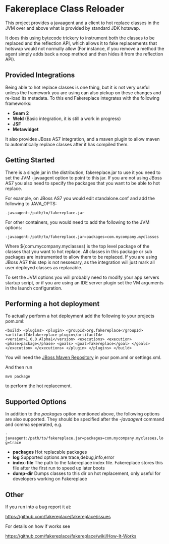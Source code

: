 Fakereplace Class Reloader
==========================

This project provides a javaagent and a client to hot replace classes in the JVM over and above what is provided by
standard JDK hotswap.

It does this using bytecode trickery to instrument both the classes to be replaced and the reflection API, which allows
it to fake replacements that hotswap would not normally allow (For instance, if you remove a method the agent simply
adds back a noop method and then hides it from the reflection API).


Provided Integrations
---------------------

Being able to hot replace classes is one thing, but it is not very useful unless the framework you are using can also
pickup on these changes and re-load its metadata. To this end Fakereplace integrates with the following frameworks:

* **Seam 2**
* **Weld** (Basic integration, it is still a work in progress)
* **JSF**
* **Metawidget**

It also provides JBoss AS7 integration, and a maven plugin to allow maven to automatically replace classes after it has
compiled them.


Getting Started
---------------

There is a single jar in the distribution, fakereplace.jar to use it you need to set the JVM -javaagent option to point
to this jar. If you are not using JBoss AS7 you also need to specify the packages that you want to be able to hot
replace.

For example, on JBoss AS7 you would edit standalone.conf and add the following to JAVA_OPTS:

`
-javaagent:/path/to/fakereplace.jar
`

For other containers, you would need to add the following to the JVM options:

`
-javaagent:/path/to/fakereplace.jar=packages=com.mycompany.myclasses
`

Where ${com.mycompany.myclasses} is the top level package of the classes that you want to hot replace. All classes in
this package or sub packages are instrumented to allow them to be replaced. If you are using JBoss AS7 this step is not
nessesary, as the integration will just mark all user deployed classes as replacable.

To set the JVM options you will probably need to modify your app servers startup script, or if you are using an IDE
server plugin set the VM arguments in the launch configuration.

Performing a hot deployment
---------------------------

To actually perform a hot deployment add the following to your projects
pom.xml:

`
  <build>
    <plugins>
      <plugin>
        <groupId>org.fakereplace</groupId>
        <artifactId>fakereplace-plugin</artifactId>
        <version>1.0.0.Alpha1</version>
        <executions>
          <execution>
            <phase>package</phase>
            <goals>
              <goal>fakereplace</goal>
            </goals>
          </execution>
        </executions>
      </plugin>
    </plugins>
  </build>
`

You will need the [JBoss Maven Repository](https://community.jboss.org/wiki/MavenGettingStarted-Users) in your pom.xml
or settings.xml.

And then run

`
mvn package
`

to perform the hot replacement.


Supported Options
-----------------
In addition to the *packages* option mentioned above, the following options are also supported. They should be specified
after the *-javaagent* command and comma seperated, e.g.

`
-javaagent:/path/to/fakereplace.jar=packages=com.mycompany.myclasses,log=trace
`

* **packages** Hot replacable packages
* **log** Supported options are trace,debug,info,error
* **index-file** The path to the fakereplace index file. Fakereplace stores this file after the first run to speed up later boots
* **dump-dir** Dumps classes to this dir on hot replacement, only useful for developers working on Fakereplace

Other
-----

If you run into a bug report it at:

https://github.com/fakereplace/fakereplace/issues


For details on how if works see

https://github.com/fakereplace/fakereplace/wiki/How-It-Works


